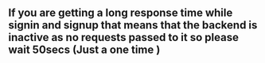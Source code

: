 ## If you are getting a long response time while signin and signup that means that the backend is inactive as no requests passed to it so please wait 50secs (Just a one time )
